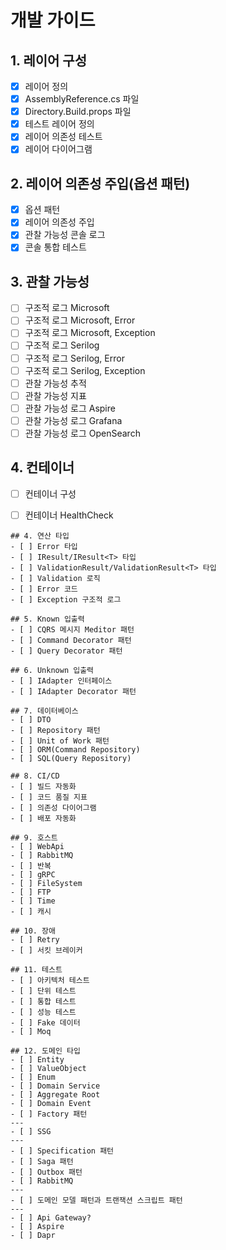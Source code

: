 # 개발 가이드

## 1. 레이어 구성
- [x] 레이어 정의
- [x] AssemblyReference.cs 파일  
- [x] Directory.Build.props 파일
- [x] 테스트 레이어 정의
- [x] 레이어 의존성 테스트
- [x] 레이어 다이어그램

## 2. 레이어 의존성 주입(옵션 패턴)
- [x] 옵션 패턴
- [x] 레이어 의존성 주입
- [x] 관찰 가능성 콘솔 로그
- [x] 콘솔 통합 테스트

## 3. 관찰 가능성
- [ ] 구조적 로그 Microsoft
- [ ] 구조적 로그 Microsoft, Error
- [ ] 구조적 로그 Microsoft, Exception
- [ ] 구조적 로그 Serilog
- [ ] 구조적 로그 Serilog, Error
- [ ] 구조적 로그 Serilog, Exception
- [ ] 관찰 가능성 추적
- [ ] 관찰 가능성 지표
- [ ] 관찰 가능성 로그 Aspire
- [ ] 관찰 가능성 로그 Grafana
- [ ] 관찰 가능성 로그 OpenSearch

## 4. 컨테이너
- [ ] 컨테이너 구성
- [ ] 컨테이너 HealthCheck


```
## 4. 연산 타입
- [ ] Error 타입
- [ ] IResult/IResult<T> 타입
- [ ] ValidationResult/ValidationResult<T> 타입
- [ ] Validation 로직
- [ ] Error 코드
- [ ] Exception 구조적 로그

## 5. Known 입출력
- [ ] CQRS 메시지 Meditor 패턴
- [ ] Command Decorator 패턴
- [ ] Query Decorator 패턴

## 6. Unknown 입출력
- [ ] IAdapter 인터페이스
- [ ] IAdapter Decorator 패턴

## 7. 데이터베이스
- [ ] DTO
- [ ] Repository 패턴
- [ ] Unit of Work 패턴
- [ ] ORM(Command Repository)
- [ ] SQL(Query Repository)

## 8. CI/CD
- [ ] 빌드 자동화
- [ ] 코드 품질 지표
- [ ] 의존성 다이어그램
- [ ] 배포 자동화

## 9. 호스트
- [ ] WebApi
- [ ] RabbitMQ
- [ ] 반복
- [ ] gRPC
- [ ] FileSystem
- [ ] FTP
- [ ] Time
- [ ] 캐시

## 10. 장애
- [ ] Retry
- [ ] 서킷 브레이커

## 11. 테스트
- [ ] 아키텍처 테스트
- [ ] 단위 테스트
- [ ] 통합 테스트
- [ ] 성능 테스트
- [ ] Fake 데이터
- [ ] Moq

## 12. 도메인 타입
- [ ] Entity
- [ ] ValueObject
- [ ] Enum
- [ ] Domain Service
- [ ] Aggregate Root
- [ ] Domain Event
- [ ] Factory 패턴
---
- [ ] SSG
---
- [ ] Specification 패턴
- [ ] Saga 패턴
- [ ] Outbox 패턴
- [ ] RabbitMQ
---
- [ ] 도메인 모델 패턴과 트랜잭션 스크립트 패턴
---
- [ ] Api Gateway?
- [ ] Aspire
- [ ] Dapr
```